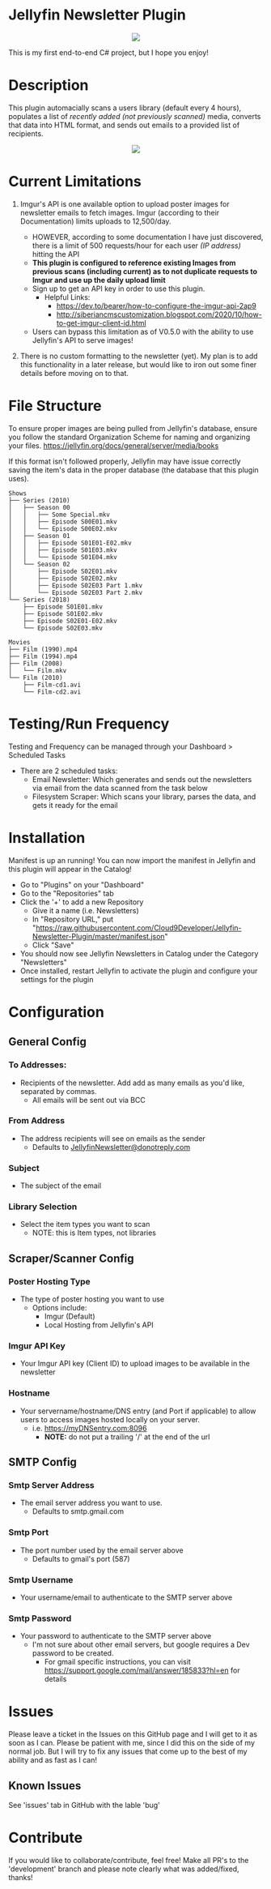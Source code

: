 # Jellyfin Newsletter Plugin
<p align='center'>
    <img src='https://github.com/Cloud9Developer/Jellyfin-Newsletter-Plugin/blob/master/logo.png?raw=true'/><br>
</p>
This is my first end-to-end C# project, but I hope you enjoy!

# Description
This plugin automacially scans a users library (default every 4 hours), populates a list of *recently added (not previously scanned)* media, converts that data into HTML format, and sends out emails to a provided list of recipients.

<p align='center'>
    <img src='https://github.com/Cloud9Developer/Jellyfin-Newsletter-Plugin/blob/master/NewsletterExample.png?raw=true'/><br>
</p>

# Current Limitations
1. Imgur's API is one available option to upload poster images for newsletter emails to fetch images. Imgur (according to their Documentation) limits uploads to 12,500/day. 
    - HOWEVER, according to some documentation I have just discovered, there is a limit of 500 requests/hour for each user _(IP address)_ hitting the API
    - **This plugin is configured to reference existing Images from previous scans (including current) as to not duplicate requests to Imgur and use up the daily upload limit**
    - Sign up to get an API key in order to use this plugin.
        - Helpful Links:
            - https://dev.to/bearer/how-to-configure-the-imgur-api-2ap9
            - http://siberiancmscustomization.blogspot.com/2020/10/how-to-get-imgur-client-id.html
    - Users can bypass this limitation as of V0.5.0 with the ability to use Jellyfin's API to serve images!

2. There is no custom formatting to the newsletter (yet). My plan is to add this functionality in a later release, but would like to iron out some finer details before moving on to that.

# File Structure
To ensure proper images are being pulled from Jellyfin's database, ensure you follow the standard Organization Scheme for naming and organizing your files. https://jellyfin.org/docs/general/server/media/books

If this format isn't followed properly, Jellyfin may have issue correctly saving the item's data in the proper database (the database that this plugin uses).

```
Shows
├── Series (2010)
│   ├── Season 00
│   │   ├── Some Special.mkv
│   │   ├── Episode S00E01.mkv
│   │   └── Episode S00E02.mkv
│   ├── Season 01
│   │   ├── Episode S01E01-E02.mkv
│   │   ├── Episode S01E03.mkv
│   │   └── Episode S01E04.mkv
│   └── Season 02
│       ├── Episode S02E01.mkv
│       ├── Episode S02E02.mkv
│       ├── Episode S02E03 Part 1.mkv
│       └── Episode S02E03 Part 2.mkv
└── Series (2018)
    ├── Episode S01E01.mkv
    ├── Episode S01E02.mkv
    ├── Episode S02E01-E02.mkv
    └── Episode S02E03.mkv

Movies
├── Film (1990).mp4
├── Film (1994).mp4
├── Film (2008)
│   └── Film.mkv
└── Film (2010)
    ├── Film-cd1.avi
    └── Film-cd2.avi
```

# Testing/Run Frequency

Testing and Frequency can be managed through your Dashboard > Scheduled Tasks

- There are 2 scheduled tasks:
    - Email Newsletter: Which generates and sends out the newsletters via email from the data scanned from the task below
    - Filesystem Scraper:  Which scans your library, parses the data, and gets it ready for the email

# Installation

Manifest is up an running! You can now import the manifest in Jellyfin and this plugin will appear in the Catalog!
- Go to "Plugins" on your "Dashboard"
- Go to the "Repositories" tab
- Click the '+' to add a new Repository
    - Give it a name (i.e. Newsletters)
    - In "Repository URL," put "https://raw.githubusercontent.com/Cloud9Developer/Jellyfin-Newsletter-Plugin/master/manifest.json"
    - Click "Save"
- You should now see Jellyfin Newsletters in Catalog under the Category "Newsletters"
- Once installed, restart Jellyfin to activate the plugin and configure your settings for the plugin

# Configuration

## General Config

### To Addresses:
- Recipients of the newsletter. Add add as many emails as you'd like, separated by commas.
    - All emails will be sent out via BCC

### From Address
- The address recipients will see on emails as the sender
    - Defaults to JellyfinNewsletter@donotreply.com

### Subject
- The subject of the email

### Library Selection
- Select the item types you want to scan
    - NOTE: this is Item types, not libraries

## Scraper/Scanner Config

### Poster Hosting Type
- The type of poster hosting you want to use
    - Options include:
        - Imgur (Default)
        - Local Hosting from Jellyfin's API  

### Imgur API Key
- Your Imgur API key (Client ID) to upload images to be available in the newsletter

### Hostname
- Your servername/hostname/DNS entry (and Port if applicable) to allow users to access images hosted locally on your server.
    - i.e. https://myDNSentry.com:8096 
        - **NOTE:** do not put a trailing '/' at the end of the url

## SMTP Config

### Smtp Server Address
- The email server address you want to use. 
    - Defaults to smtp.gmail.com

### Smtp Port
- The port number used by the email server above
    - Defaults to gmail's port (587)

### Smtp Username
- Your username/email to authenticate to the SMTP server above

### Smtp Password
- Your password to authenticate to the SMTP server above
    - I'm not sure about other email servers, but google requires a Dev password to be created.
        - For gmail specific instructions, you can visit https://support.google.com/mail/answer/185833?hl=en for details

# Issues
Please leave a ticket in the Issues on this GitHub page and I will get to it as soon as I can. 
Please be patient with me, since I did this on the side of my normal job. But I will try to fix any issues that come up to the best of my ability and as fast as I can!

## Known Issues
See 'issues' tab in GitHub with the lable 'bug'

# Contribute
If you would like to collaborate/contribute, feel free! Make all PR's to the 'development' branch and please note clearly what was added/fixed, thanks!

